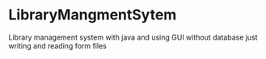 # LibraryMangmentSytem
Library management system with java and using GUI without database just writing and reading form files 
